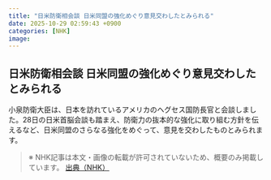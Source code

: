 ```yaml
---
title: "日米防衛相会談 日米同盟の強化めぐり意見交わしたとみられる"
date: 2025-10-29 02:59:43 +0900
categories: [NHK]
image: 
---
```

## 日米防衛相会談 日米同盟の強化めぐり意見交わしたとみられる

小泉防衛大臣は、日本を訪れているアメリカのヘグセス国防長官と会談しました。28日の日米首脳会談も踏まえ、防衛力の抜本的な強化に取り組む方針を伝えるなど、日米同盟のさらなる強化をめぐって、意見を交わしたものとみられます。

> ※ NHK記事は本文・画像の転載が許可されていないため、概要のみ掲載しています。
[出典（NHK）](http://www3.nhk.or.jp/news/html/20251029/k10014962051000.html)
